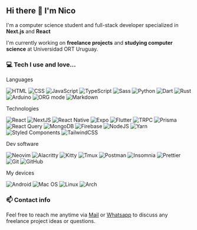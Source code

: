 ## Hi there 👋 I'm Nico

I'm a computer science student and full-stack developer specialized in **Next.js** and **React**

I'm currently working on **freelance projects** and **studying computer science** at Universidad ORT Uruguay.

<!-- [Check out my resume]() -->

### 💻 Tech I use and love...

Languages

![HTML](https://img.shields.io/badge/HTML5-E34F26?style=for-the-badge&logo=html5&logoColor=white)
![CSS](https://img.shields.io/badge/CSS3-1572B6?style=for-the-badge&logo=css3&logoColor=white)
![JavaScript](https://img.shields.io/badge/javascript-%23323330.svg?style=for-the-badge&logo=javascript&logoColor=%23F7DF1E)
![TypeScript](https://img.shields.io/badge/typescript-%23007ACC.svg?style=for-the-badge&logo=typescript&logoColor=white)
![Sass](https://img.shields.io/badge/Sass-CC6699?style=for-the-badge&logo=sass&logoColor=white)
![Python](https://img.shields.io/badge/python-3670A0?style=for-the-badge&logo=python&logoColor=ffdd54)
![Dart](https://img.shields.io/badge/Dart-0175C2?style=for-the-badge&logo=dart&logoColor=white)
![Rust](https://img.shields.io/badge/rust-%23000000.svg?style=for-the-badge&logo=rust&logoColor=white)
![Arduino](https://img.shields.io/badge/-Arduino-00979D?style=for-the-badge&logo=Arduino&logoColor=white)
![ORG mode](https://img.shields.io/badge/ORG%20MODE-98492f?style=for-the-badge&logo=org&logoColor=71a191)
![Markdown](https://img.shields.io/badge/Markdown-000000?style=for-the-badge&logo=markdown&logoColor=white)

Technologies

![React](https://img.shields.io/badge/react-%2320232a.svg?style=for-the-badge&logo=react&logoColor=%2361DAFB)
![NextJS](https://img.shields.io/badge/Next.js-ffffff?style=for-the-badge&logo=next.js&logoColor=black)
![React Native](https://img.shields.io/badge/react_native-%2320232a.svg?style=for-the-badge&logo=react&logoColor=%2361DAFB)
![Expo](https://img.shields.io/badge/expo-1C1E24?style=for-the-badge&logo=expo&logoColor=#D04A37)
![Flutter](https://img.shields.io/badge/Flutter-02569B?style=for-the-badge&logo=flutter&logoColor=white)
![TRPC](https://img.shields.io/badge/TRPC-3685c1?style=for-the-badge&logo=trpc&logoColor=white)
![Prisma](https://img.shields.io/badge/Prisma-white?style=for-the-badge&logo=prisma&logoColor=black)
![React Query](https://img.shields.io/badge/react%20query-f23e50?style=for-the-badge&logo=react+query&logoColor=002a47)
![MongoDB](https://img.shields.io/badge/MongoDB-4EA94B?style=for-the-badge&logo=mongodb&logoColor=white)
![Firebase](https://img.shields.io/badge/Firebase-FFA000?style=for-the-badge&logo=Firebase&logoColor=white)
![NodeJS](https://img.shields.io/badge/Node.js-43853D?style=for-the-badge&logo=node.js&logoColor=white)
![Yarn](https://img.shields.io/badge/yarn-2b8ebb?style=for-the-badge&logo=yarn&logoColor=white)
![Styled Components](https://img.shields.io/badge/styled--components-DB7093?style=for-the-badge&logo=styled-components&logoColor=white)
![TailwindCSS](https://img.shields.io/badge/tailwindcss-%2338B2AC.svg?style=for-the-badge&logo=tailwind-css&logoColor=white)

Dev software

![Neovim](https://img.shields.io/badge/NeoVim-%2357A143.svg?&style=for-the-badge&logo=neovim&logoColor=white)
![Alacritty](https://img.shields.io/badge/alacritty-F46D01?style=for-the-badge&logo=alacritty&logoColor=white)
![Kitty](https://img.shields.io/badge/Kitty-000000?style=for-the-badge&logo=iterm2&logoColor=white)
![Tmux](https://img.shields.io/badge/tmux-1BB91F?style=for-the-badge&logo=tmux&logoColor=white)
![Postman](https://img.shields.io/badge/Postman-FF6C37?style=for-the-badge&logo=postman&logoColor=white)
![Insomnia](https://img.shields.io/badge/Insomnia-5600cd?style=for-the-badge&logo=insomnia&logoColor=ffffff)
![Prettier](https://img.shields.io/badge/prettier-1A2C34?style=for-the-badge&logo=prettier&logoColor=F7BA3E)
![Git](https://img.shields.io/badge/git-%23F05033.svg?style=for-the-badge&logo=git&logoColor=white)
![GitHub](https://img.shields.io/badge/github-%23121011.svg?style=for-the-badge&logo=github&logoColor=white)

My devices

![Android](https://img.shields.io/badge/Android-3DDC84?style=for-the-badge&logo=android&logoColor=white)
![Mac OS](https://img.shields.io/badge/mac%20os-000000?style=for-the-badge&logo=apple&logoColor=white)
![Linux](https://img.shields.io/badge/Linux-FCC624?style=for-the-badge&logo=linux&logoColor=black)
![Arch](https://img.shields.io/badge/Arch%20Linux-1793D1?logo=arch-linux&logoColor=fff&style=for-the-badge) 


### 📫 Contact info

Feel free to reach me anytime via [Mail](mailto:nicolas.russo.ortiz@gmail.com) or [Whatsapp](https://wa.me/+59895078292) to discuss any freelance project ideas or questions.
